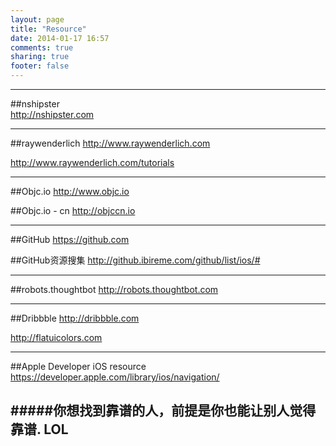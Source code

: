 ```yaml
---
layout: page
title: "Resource"
date: 2014-01-17 16:57
comments: true
sharing: true
footer: false
---
```

---------------

##nshipster  
<http://nshipster.com>

-------

##raywenderlich
<http://www.raywenderlich.com>

<http://www.raywenderlich.com/tutorials>

----------

##Objc.io
<http://www.objc.io>

##Objc.io - cn
<http://objccn.io>

----------


##GitHub
<https://github.com>


##GitHub资源搜集
<http://github.ibireme.com/github/list/ios/#>

-------------

##robots.thoughtbot
<http://robots.thoughtbot.com>

-------


##Dribbble
<http://dribbble.com>

<http://flatuicolors.com>

-------

##Apple Developer iOS resource
<https://developer.apple.com/library/ios/navigation/>



#####你想找到靠谱的人，前提是你也能让别人觉得靠谱. LOL
--------

